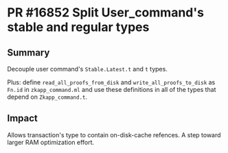 # PR #16852 Split User_command's stable and regular types

## Summary

Decouple user command's `Stable.Latest.t` and `t` types.

Plus: define `read_all_proofs_from_disk` and `write_all_proofs_to_disk` as `Fn.id` in `zkapp_command.ml`
and use these definitions in all of the types that depend on `Zkapp_command.t`.

## Impact

Allows transaction's type to contain on-disk-cache refences. A step toward larger RAM optimization effort.
